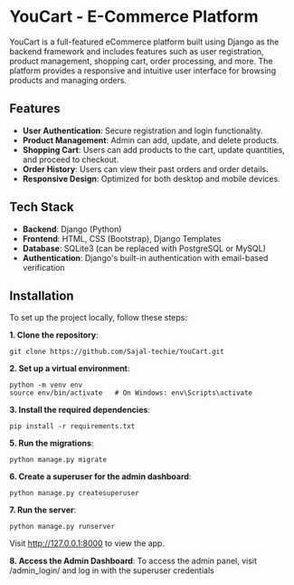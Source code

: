 # YouCart - E-Commerce Platform

YouCart is a full-featured eCommerce platform built using Django as the backend framework and includes features such as user registration, product management, shopping cart, order processing, and more. The platform provides a responsive and intuitive user interface for browsing products and managing orders.

## Features
- **User Authentication**: Secure registration and login functionality.
- **Product Management**: Admin can add, update, and delete products.
- **Shopping Cart**: Users can add products to the cart, update quantities, and proceed to checkout.
- **Order History**: Users can view their past orders and order details.
- **Responsive Design**: Optimized for both desktop and mobile devices.


## Tech Stack
- **Backend**: Django (Python)
- **Frontend**: HTML, CSS (Bootstrap), Django Templates
- **Database**: SQLite3 (can be replaced with PostgreSQL or MySQL)
- **Authentication**: Django's built-in authentication with email-based verification


## Installation

To set up the project locally, follow these steps:

**1. Clone the repository**:
```
git clone https://github.com/Sajal-techie/YouCart.git
```
**2. Set up a virtual environment**:

```
python -m venv env
source env/bin/activate   # On Windows: env\Scripts\activate
```

**3. Install the required dependencies**:
```
pip install -r requirements.txt
```
**5. Run the migrations**:
```
python manage.py migrate
```
**6. Create a superuser for the admin dashboard**:
```
python manage.py createsuperuser
```
**7. Run the server**:
```
python manage.py runserver
```

Visit http://127.0.0.1:8000 to view the app.

**8. Access the Admin Dashboard**:
To access the admin panel, visit /admin_login/ and log in with the superuser credentials
